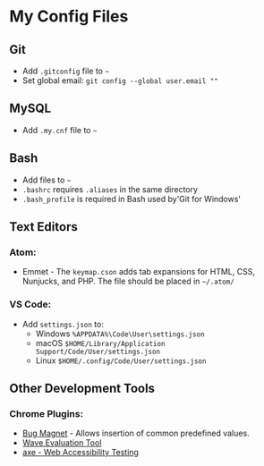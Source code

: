 # My Config Files

## Git
  * Add `.gitconfig` file to `~`
  * Set global email: `git config --global user.email ""`

## MySQL
  * Add `.my.cnf` file to `~`

## Bash
  * Add files to `~`
  * `.bashrc` requires `.aliases` in the same directory
  * `.bash_profile` is required in Bash used by'Git for Windows'

## Text Editors

### Atom:
  * Emmet - The `keymap.cson` adds tab expansions for HTML, CSS, Nunjucks, and PHP. The file should be placed in `~/.atom/`

### VS Code:
  * Add `settings.json` to:
    * Windows `%APPDATA%\Code\User\settings.json`
    * macOS `$HOME/Library/Application Support/Code/User/settings.json`
    * Linux `$HOME/.config/Code/User/settings.json`

## Other Development Tools

### Chrome Plugins:
  * [Bug Magnet](https://chrome.google.com/webstore/detail/bug-magnet/efhedldbjahpgjcneebmbolkalbhckfi?hl=en) - Allows insertion of common predefined values.
  * [Wave Evaluation Tool](https://chrome.google.com/webstore/detail/wave-evaluation-tool/jbbplnpkjmmeebjpijfedlgcdilocofh)
  * [axe - Web Accessibility Testing](https://chrome.google.com/webstore/detail/axe-web-accessibility-tes/lhdoppojpmngadmnindnejefpokejbdd)
